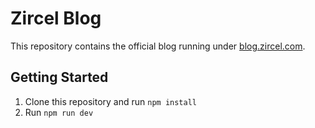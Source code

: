 # Zircel Blog

This repository contains the official blog running under [blog.zircel.com](https://blog.zircel.com).

## Getting Started

1. Clone this repository and run `npm install`
2. Run `npm run dev`
